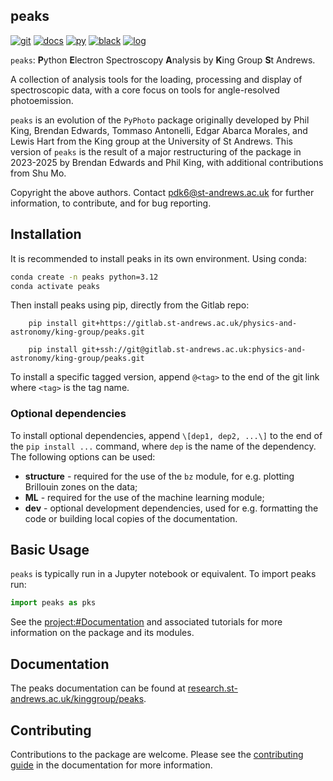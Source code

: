 ## peaks

[![git](https://img.shields.io/badge/repo-gitlab-orange)](https://gitlab.st-andrews.ac.uk/physics-and-astronomy/king-group/peaks)
[![docs](https://img.shields.io/badge/docs-research.st--andrews-green?style=flat-square)](https://research.st-andrews.ac.uk/kinggroup/peaks)
[![py](https://img.shields.io/badge/python->=3.12-blue)](https://www.python.org/)
[![black](https://img.shields.io/badge/code--style-black-black)](https://black.readthedocs.io/)
[![log](https://img.shields.io/badge/change-log-informational)]()

`peaks`: **P**ython **E**lectron Spectroscopy **A**nalysis by **K**ing Group **S**t Andrews.

A collection of analysis tools for the loading, processing and display of spectroscopic data, with a core focus on tools for angle-resolved photoemission.

`peaks` is an evolution of the `PyPhoto` package originally developed by Phil King, Brendan Edwards, Tommaso Antonelli, Edgar Abarca Morales, and Lewis Hart from the King group at the University of St Andrews. This version of `peaks` is the result of a major restructuring of the package in 2023-2025 by Brendan Edwards and Phil King, with additional contributions from Shu Mo.

Copyright the above authors. Contact pdk6@st-andrews.ac.uk for further information, to contribute, and for bug reporting.

## Installation
It is recommended to install peaks in its own environment. Using conda:

```bash
conda create -n peaks python=3.12
conda activate peaks
```

Then install peaks using pip, directly from the Gitlab repo:
```{tab} Using HTTPS
    pip install git+https://gitlab.st-andrews.ac.uk/physics-and-astronomy/king-group/peaks.git
```

```{tab} Using SSH
    pip install git+ssh://git@gitlab.st-andrews.ac.uk:physics-and-astronomy/king-group/peaks.git
```

To install a specific tagged version, append `@<tag>` to the end of the git link where `<tag>` is the tag name.

### Optional dependencies
To install optional dependencies, append `\[dep1, dep2, ...\]` to the end of the `pip install ...` command, where `dep` is the name of the dependency. The following options can be used:

- **structure** - required for the use of the `bz` module, for e.g. plotting Brillouin zones on the data;
- **ML** - required for the use of the machine learning module;
- **dev** - optional development dependencies, used for e.g. formatting the code or building local copies of the documentation. 

## Basic Usage
`peaks` is typically run in a Jupyter notebook or equivalent. To import peaks run:
```python
import peaks as pks
```

See the <project:#Documentation> and associated tutorials for more information on the package and its modules.

## Documentation
The peaks documentation can be found at [research.st-andrews.ac.uk/kinggroup/peaks](https://research.st-andrews.ac.uk/kinggroup/peaks).

## Contributing
Contributions to the package are welcome. Please see the [contributing guide](#contributing_section) in the documentation for more information.